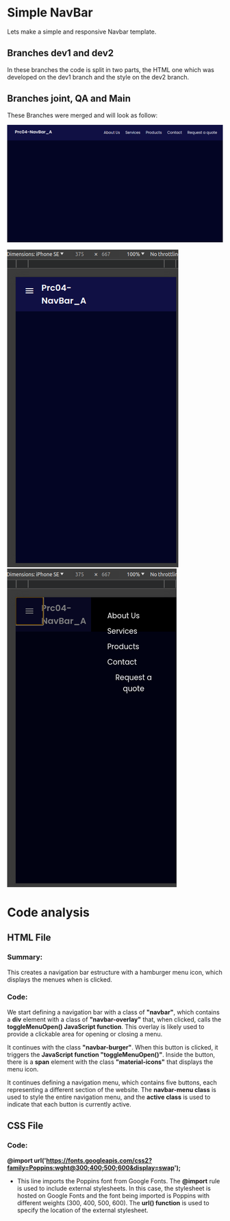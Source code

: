 
# Simple NavBar
Lets make a simple and responsive Navbar template.


## Branches dev1 and dev2
In these branches the code is split in two parts, the HTML one which was developed on the dev1 branch and the style on the dev2 branch.

## Branches joint, QA and Main
These Branches were merged and will look as follow:

![screenshot](pics/screenshot1.png)

![screenshot](pics/screenshot2.png)
![screenshot](pics/screenshot3.png)

# Code analysis

## HTML File

### Summary:
This creates a navigation bar estructure with a hamburger menu icon, which displays the menues when is clicked.

### Code:
We start defining a navigation bar with a class of **"navbar"**, which contains a **div** element with a class of **"navbar-overlay"** that, when clicked, calls the **toggleMenuOpen() JavaScript function**. 
This overlay is likely used to provide a clickable area for opening or closing a menu.

It continues with the class **"navbar-burger"**. 
When this button is clicked, it triggers the **JavaScript function "toggleMenuOpen()"**. 
Inside the button, there is a **span** element with the class **"material-icons"** that displays the menu icon.

It continues defining a navigation menu, which contains five buttons, each representing a different section of the website.
The **navbar-menu class** is used to style the entire navigation menu, and the **active class** is used to indicate that each button is currently active.


## CSS File

### Code:

**@import url('https://fonts.googleapis.com/css2?family=Poppins:wght@300;400;500;600&display=swap');** 
- This line imports the Poppins font from Google Fonts. 
The **@import** rule is used to include external stylesheets. 
In this case, the stylesheet is hosted on Google Fonts and the font being imported is Poppins with different weights (300, 400, 500, 600). 
The **url() function** is used to specify the location of the external stylesheet.